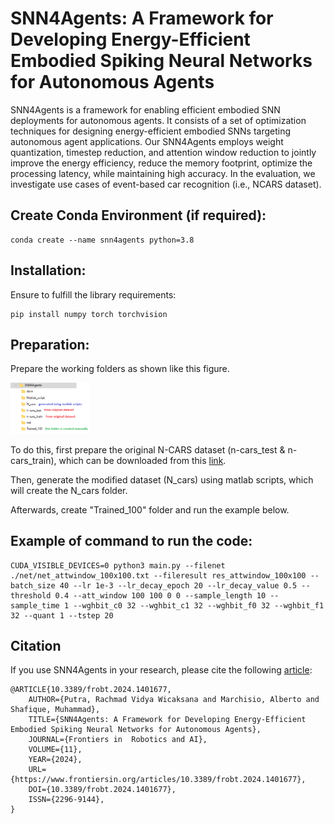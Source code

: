 # SNN4Agents: A Framework for Developing Energy-Efficient Embodied Spiking Neural Networks for Autonomous Agents

SNN4Agents is a framework for enabling efficient embodied SNN deployments for autonomous agents. It consists of a set of optimization techniques for designing energy-efficient embodied SNNs targeting autonomous agent applications. Our SNN4Agents employs weight quantization, timestep reduction, and attention window reduction to jointly improve the energy efficiency, reduce the memory footprint, optimize the processing latency, while maintaining high accuracy. In the evaluation, we investigate use cases of event-based car recognition (i.e., NCARS dataset).

## Create Conda Environment (if required): 
```
conda create --name snn4agents python=3.8
```

## Installation: 
Ensure to fulfill the library requirements:
```
pip install numpy torch torchvision
```

## Preparation: 
Prepare the working folders as shown like this figure. 
<p align="left"><img width="25%" src="docs/snn4agents_folders.png"/></p>

To do this, first prepare the original N-CARS dataset (n-cars_test & n-cars_train), which can be downloaded from this [link](https://www.prophesee.ai/2018/03/13/dataset-n-cars/).

Then, generate the modified dataset (N_cars) using matlab scripts, which will create the N_cars folder.   

Afterwards, create "Trained_100" folder and run the example below.

## Example of command to run the code:
```
CUDA_VISIBLE_DEVICES=0 python3 main.py --filenet ./net/net_attwindow_100x100.txt --fileresult res_attwindow_100x100 --batch_size 40 --lr 1e-3 --lr_decay_epoch 20 --lr_decay_value 0.5 --threshold 0.4 --att_window 100 100 0 0 --sample_length 10 --sample_time 1 --wghbit_c0 32 --wghbit_c1 32 --wghbit_f0 32 --wghbit_f1 32 --quant 1 --tstep 20
```

## Citation
If you use SNN4Agents in your research, please cite the following [article](https://www.frontiersin.org/article/10.3389/frobt.2024.1401677):
```
@ARTICLE{10.3389/frobt.2024.1401677,
	AUTHOR={Putra, Rachmad Vidya Wicaksana and Marchisio, Alberto and Shafique, Muhammad},   
	TITLE={SNN4Agents: A Framework for Developing Energy-Efficient Embodied Spiking Neural Networks for Autonomous Agents},      
	JOURNAL={Frontiers in  Robotics and AI},      
	VOLUME={11},       
	YEAR={2024}, 
	URL={https://www.frontiersin.org/articles/10.3389/frobt.2024.1401677},       
	DOI={10.3389/frobt.2024.1401677},      
	ISSN={2296-9144},
}
```
